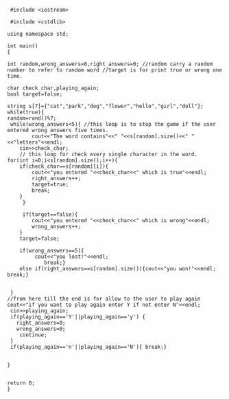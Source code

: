
     #include <iostream>	
    
     #include <cstdlib>	
    
    using namespace std;	

    int main()	
    {	

    int random,wrong_answers=0,right_answers=0; //random carry a random number to refer to random word //target is for print true or wrong one time.
    
    char check_char,playing_again;	
    bool target=false;	
    
    string s[7]={"cat","park","dog","flower","hello","girl","doll"};	
    while(true){	
    random=rand()%7;	
     while(wrong_answers<5){ //this loop is to stop the game if the user entered wrong answers five times.	
            cout<<"The word contains"<<" "<<s[random].size()<<" "<<"letters"<<endl;	
        cin>>check_char;	
        // this loop for check every single character in the word.	
    for(int i=0;i<s[random].size();i++){ 
        if(check_char==s[random][i]){	
            cout<<"you entered "<<check_char<<" which is true"<<endl;	
            right_answers++;	
            target=true;	
            break;	
        }	
         }	

         if(target==false){	
            cout<<"you entered "<<check_char<<" which is wrong"<<endl;	
            wrong_answers++;	
        }	
        target=false;	

        if(wrong_answers==5){	
             cout<<"you lost!"<<endl;	
                break;}	
        else if(right_answers==s[random].size()){cout<<"you won!"<<endl; break;}	


     }	
    //from here till the end is for allow to the user to play again
    cout<<"if you want to play again enter Y if not enter N"<<endl;  	
     cin>>playing_again;	
     if(playing_again=='Y'||playing_again=='y') {	
       right_answers=0;	
       wrong_answers=0;	
        continue;	
     }	
     if(playing_again=='n'||playing_again=='N'){ break;}	


    }	


    return 0;	
    }
 
